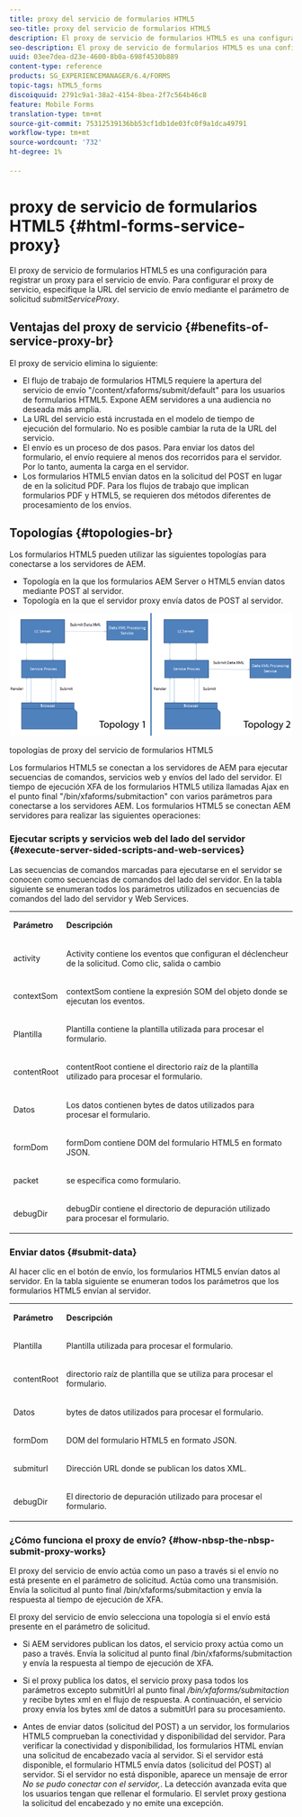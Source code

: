 ```yaml
---
title: proxy del servicio de formularios HTML5
seo-title: proxy del servicio de formularios HTML5
description: El proxy de servicio de formularios HTML5 es una configuración para registrar un proxy para el servicio de envío. Para configurar el proxy de servicio, especifique la URL del servicio de envío mediante el parámetro de solicitud submitServiceProxy.
seo-description: El proxy de servicio de formularios HTML5 es una configuración para registrar un proxy para el servicio de envío. Para configurar el proxy de servicio, especifique la URL del servicio de envío mediante el parámetro de solicitud submitServiceProxy.
uuid: 03ee7dea-d23e-4600-8b0a-698f4530b889
content-type: reference
products: SG_EXPERIENCEMANAGER/6.4/FORMS
topic-tags: hTML5_forms
discoiquuid: 2791c9a1-38a2-4154-8bea-2f7c564b46c8
feature: Mobile Forms
translation-type: tm+mt
source-git-commit: 75312539136bb53cf1db1de03fc0f9a1dca49791
workflow-type: tm+mt
source-wordcount: '732'
ht-degree: 1%

---
```



# proxy de servicio de formularios HTML5 {#html-forms-service-proxy}

El proxy de servicio de formularios HTML5 es una configuración para registrar un proxy para el servicio de envío. Para configurar el proxy de servicio, especifique la URL del servicio de envío mediante el parámetro de solicitud *submitServiceProxy*.

## Ventajas del proxy de servicio {#benefits-of-service-proxy-br}

El proxy de servicio elimina lo siguiente:

* El flujo de trabajo de formularios HTML5 requiere la apertura del servicio de envío &quot;/content/xfaforms/submit/default&quot; para los usuarios de formularios HTML5. Expone AEM servidores a una audiencia no deseada más amplia.
* La URL del servicio está incrustada en el modelo de tiempo de ejecución del formulario. No es posible cambiar la ruta de la URL del servicio.
* El envío es un proceso de dos pasos. Para enviar los datos del formulario, el envío requiere al menos dos recorridos para el servidor. Por lo tanto, aumenta la carga en el servidor.
* Los formularios HTML5 envían datos en la solicitud del POST en lugar de en la solicitud PDF. Para los flujos de trabajo que implican formularios PDF y HTML5, se requieren dos métodos diferentes de procesamiento de los envíos.

## Topologías {#topologies-br}

Los formularios HTML5 pueden utilizar las siguientes topologías para conectarse a los servidores de AEM.

* Topología en la que los formularios AEM Server o HTML5 envían datos mediante POST al servidor.
* Topología en la que el servidor proxy envía datos de POST al servidor.

![topologías de proxy del servicio de formularios HTML5](assets/topology.png)

topologías de proxy del servicio de formularios HTML5

Los formularios HTML5 se conectan a los servidores de AEM para ejecutar secuencias de comandos, servicios web y envíos del lado del servidor. El tiempo de ejecución XFA de los formularios HTML5 utiliza llamadas Ajax en el punto final &quot;/bin/xfaforms/submitaction&quot; con varios parámetros para conectarse a los servidores AEM. Los formularios HTML5 se conectan AEM servidores para realizar las siguientes operaciones:

### Ejecutar scripts y servicios web del lado del servidor {#execute-server-sided-scripts-and-web-services}

Las secuencias de comandos marcadas para ejecutarse en el servidor se conocen como secuencias de comandos del lado del servidor. En la tabla siguiente se enumeran todos los parámetros utilizados en secuencias de comandos del lado del servidor y Web Services.

<table> 
 <tbody> 
  <tr> 
   <td><p><strong>Parámetro</strong></p> </td> 
   <td><p><strong>Descripción</strong></p> </td> 
  </tr> 
  <tr> 
   <td><p>activity</p> </td> 
   <td><p>Activity contiene los eventos que configuran el déclencheur de la solicitud. Como clic, salida o cambio</p> </td> 
  </tr> 
  <tr> 
   <td><p>contextSom</p> </td> 
   <td><p>contextSom contiene la expresión SOM del objeto donde se ejecutan los eventos.</p> </td> 
  </tr> 
  <tr> 
   <td><p>Plantilla</p> </td> 
   <td><p>Plantilla contiene la plantilla utilizada para procesar el formulario.</p> </td> 
  </tr> 
  <tr> 
   <td><p>contentRoot</p> </td> 
   <td><p>contentRoot contiene el directorio raíz de la plantilla utilizado para procesar el formulario.</p> </td> 
  </tr> 
  <tr> 
   <td><p>Datos</p> </td> 
   <td><p>Los datos contienen bytes de datos utilizados para procesar el formulario.</p> </td> 
  </tr> 
  <tr> 
   <td><p>formDom</p> </td> 
   <td><p>formDom contiene DOM del formulario HTML5 en formato JSON.</p> </td> 
  </tr> 
  <tr> 
   <td><p>packet</p> </td> 
   <td><p>se especifica como formulario.</p> </td> 
  </tr> 
  <tr> 
   <td><p>debugDir</p> </td> 
   <td><p>debugDir contiene el directorio de depuración utilizado para procesar el formulario.</p> </td> 
  </tr> 
 </tbody> 
</table>

### Enviar datos {#submit-data}

Al hacer clic en el botón de envío, los formularios HTML5 envían datos al servidor. En la tabla siguiente se enumeran todos los parámetros que los formularios HTML5 envían al servidor.

<table> 
 <tbody> 
  <tr> 
   <td><p><strong>Parámetro</strong></p> </td> 
   <td><p><strong>Descripción</strong></p> </td> 
  </tr> 
  <tr> 
   <td><p>Plantilla</p> </td> 
   <td><p>Plantilla utilizada para procesar el formulario.</p> </td> 
  </tr> 
  <tr> 
   <td><p>contentRoot</p> </td> 
   <td><p>directorio raíz de plantilla que se utiliza para procesar el formulario.</p> </td> 
  </tr> 
  <tr> 
   <td><p>Datos</p> </td> 
   <td><p>bytes de datos utilizados para procesar el formulario.</p> </td> 
  </tr> 
  <tr> 
   <td><p>formDom</p> </td> 
   <td><p>DOM del formulario HTML5 en formato JSON.</p> </td> 
  </tr> 
  <tr> 
   <td><p>submiturl</p> </td> 
   <td><p>Dirección URL donde se publican los datos XML.</p> </td> 
  </tr> 
  <tr> 
   <td><p>debugDir</p> </td> 
   <td><p>El directorio de depuración utilizado para procesar el formulario.</p> </td> 
  </tr> 
 </tbody> 
</table>

### ¿Cómo funciona el proxy de envío? {#how-nbsp-the-nbsp-submit-proxy-works}

El proxy del servicio de envío actúa como un paso a través si el envío no está presente en el parámetro de solicitud. Actúa como una transmisión. Envía la solicitud al punto final /bin/xfaforms/submitaction y envía la respuesta al tiempo de ejecución de XFA.

El proxy del servicio de envío selecciona una topología si el envío está presente en el parámetro de solicitud.

* Si AEM servidores publican los datos, el servicio proxy actúa como un paso a través. Envía la solicitud al punto final /bin/xfaforms/submitaction y envía la respuesta al tiempo de ejecución de XFA.
* Si el proxy publica los datos, el servicio proxy pasa todos los parámetros excepto submitUrl al punto final */bin/xfaforms/submitaction* y recibe bytes xml en el flujo de respuesta. A continuación, el servicio proxy envía los bytes xml de datos a submitUrl para su procesamiento.

* Antes de enviar datos (solicitud del POST) a un servidor, los formularios HTML5 comprueban la conectividad y disponibilidad del servidor. Para verificar la conectividad y disponibilidad, los formularios HTML envían una solicitud de encabezado vacía al servidor. Si el servidor está disponible, el formulario HTML5 envía datos (solicitud del POST) al servidor. Si el servidor no está disponible, aparece un mensaje de error *No se pudo conectar con el servidor,*. La detección avanzada evita que los usuarios tengan que rellenar el formulario. El servlet proxy gestiona la solicitud del encabezado y no emite una excepción.


